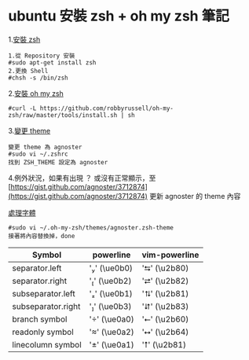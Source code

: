# ubuntu 安裝 zsh + oh my zsh 筆記

1.[安裝 zsh](http://josephj.com/entry.php?id=314)  

```
1.從 Repository 安裝
#sudo apt-get install zsh
2.更換 Shell
#chsh -s /bin/zsh
```
2.[安裝 oh my zsh](https://github.com/robbyrussell/oh-my-zsh)

```
#curl -L https://github.com/robbyrussell/oh-my-zsh/raw/master/tools/install.sh | sh
```
3.[變更 theme](https://github.com/robbyrussell/oh-my-zsh/wiki/themes)

```
變更 theme 為 agnoster
#sudo vi ~/.zshrc
找到 ZSH_THEME 設定為 agnoster
```
4.例外狀況，如果有出現 ？ 或沒有正常顯示，至 [https://gist.github.com/agnoster/3712874](https://gist.github.com/agnoster/3712874) 更新 agnoster 的 theme 內容

[處理字體](https://github.com/supermarin/powerline-fonts)
```
#sudo vi ~/.oh-my-zsh/themes/agnoster.zsh-theme
接著將內容替換掉，done
```


Symbol              |powerline      |vim-powerline     |
--------------------|---------------|------------------|
separator.left      |'' (\ue0b0)  |'⮀' (\u2b80)     |
separator.right     |'' (\ue0b2)  |'⮂' (\u2b82)     |
subseparator.left   |'' (\ue0b1)  |'⮁' (\u2b81)     |
subseparator.right  |'' (\ue0b3)  |'⮃' (\u2b83)     |
branch symbol       |'' (\ue0a0)  |'⭠' (\u2b60)     |
readonly symbol     |'' (\ue0a2)  |'⭤' (\u2b64)     |
linecolumn symbol   |'' (\ue0a1)  |'⭡' (\u2b81)     |
